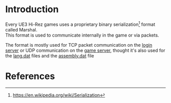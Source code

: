 # Introduction

Every UE3 Hi-Rez games uses a proprietary binary serialization[^1] format called Marshal.<br/>
This format is used to communicate internally in the game or via packets.

The format is mostly used for TCP packet communication on the [login server](/marshal/login-server) or UDP communication on the [game server](/marshal/game-server), thought it's also used for the [lang.dat](/marshal/lang-file) files and the [assembly.dat](/marshal/assembly) file

# References
[^1]: https://en.wikipedia.org/wiki/Serialization
